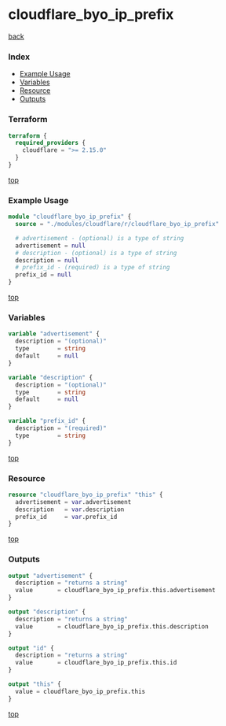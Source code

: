 # cloudflare_byo_ip_prefix

[back](../cloudflare.md)

### Index

- [Example Usage](#example-usage)
- [Variables](#variables)
- [Resource](#resource)
- [Outputs](#outputs)

### Terraform

```terraform
terraform {
  required_providers {
    cloudflare = ">= 2.15.0"
  }
}
```

[top](#index)

### Example Usage

```terraform
module "cloudflare_byo_ip_prefix" {
  source = "./modules/cloudflare/r/cloudflare_byo_ip_prefix"

  # advertisement - (optional) is a type of string
  advertisement = null
  # description - (optional) is a type of string
  description = null
  # prefix_id - (required) is a type of string
  prefix_id = null
}
```

[top](#index)

### Variables

```terraform
variable "advertisement" {
  description = "(optional)"
  type        = string
  default     = null
}

variable "description" {
  description = "(optional)"
  type        = string
  default     = null
}

variable "prefix_id" {
  description = "(required)"
  type        = string
}
```

[top](#index)

### Resource

```terraform
resource "cloudflare_byo_ip_prefix" "this" {
  advertisement = var.advertisement
  description   = var.description
  prefix_id     = var.prefix_id
}
```

[top](#index)

### Outputs

```terraform
output "advertisement" {
  description = "returns a string"
  value       = cloudflare_byo_ip_prefix.this.advertisement
}

output "description" {
  description = "returns a string"
  value       = cloudflare_byo_ip_prefix.this.description
}

output "id" {
  description = "returns a string"
  value       = cloudflare_byo_ip_prefix.this.id
}

output "this" {
  value = cloudflare_byo_ip_prefix.this
}
```

[top](#index)
